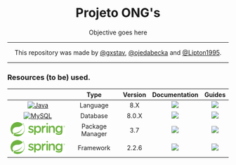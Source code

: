 <div align="center">
<h1>Projeto ONG's</h1>
<p>Objective goes here</p>
</div>

---

<div align="center">

This repository was made by [@gxstav](https://github.com/gxstav), [@ojedabecka](https://github.com/ojedabecka) and [@Lipton1995](https://github.com/Lipton1995).

</div>

---

### Resources (to be) used.

<div align="center">

 |                      | Type            | Version    | Documentation  | Guides         |
 | :------------------: | :-------------: | :--------: |:--------------:|:--------------:|
 |[![Java][1]][1l]      | Language        | 8.X        | [![][eye]][1d] | [![][eye]][1g] |
 |[![MySQL][2]][2l]     | Database        | 8.0.X      | [![][eye]][2d] | [![][eye]][2g] |
 |[![Maven][3]][3l]     | Package Manager | 3.7        | [![][eye]][4d] | [![][eye]][4g] |
 |[![Springboot][3]][3l]| Framework       | 2.2.6      | [![][eye]][3d] | [![][eye]][3g] |

 
</div>

[eye]:https://www.iconninja.com/files/401/950/364/eye-icon.png

 [1]:http://kitchenprowess.com/wp-content/uploads/2019/04/Heroku.png "Heroku"
[1l]:https://www.heroku.com
[1d]:https://devcenter.heroku.com/categories/reference
[1g]:https://devcenter.heroku.com/start

 [2]:https://s3.us-east-2.amazonaws.com/upload-icon/uploads/icons/png/15056343581551942278-128.png "Node.js"
[2l]:https://www.mysql.com/
[2d]:https://dev.mysql.com/doc/
[2g]:https://nodejs.org/en/docs/guides/

 [3]:/github/images/spring_logo.svg "Springboot"
[3l]:https://spring.io/
[3d]:https://spring.io/projects/spring-boot
[3g]:https://spring.io/guides

 [4]:/github/images/maven.svg "Apache Maven"
[4l]:https://maven.apache.org/
[4d]:https://maven.apache.org/guides/index.html
[4g]:https://maven.apache.org/guides/mini/index.html
